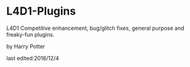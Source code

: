 # L4D1-Plugins
L4D1 Competitive enhancement, bug/glitch fixes, general purpose and freaky-fun plugins.

by Harry Potter

last edited:2018/12/4
